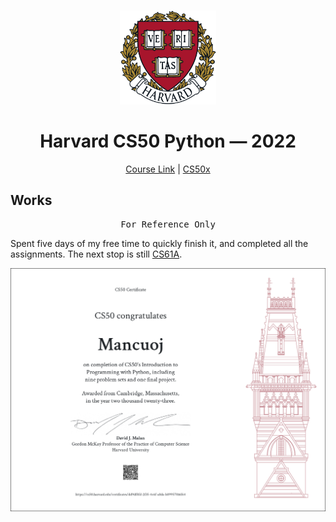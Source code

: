 <br>

<p align="center">
<img src="./images/H.png" alt="logo" height="150"/>
</p>

<h1 align="center">
Harvard CS50 Python — 2022
</h1>

<p align="center">
  <a href="https://cs50.harvard.edu/python">Course Link</a> |
  <a href="https://github.com/mancuoj/CS50x">CS50x</a>
</p>


## Works

<pre align="center">
For Reference Only
</pre>

Spent five days of my free time to quickly finish it, and completed all the assignments. The next stop is still [CS61A](https://github.com/mancuoj/CS61A).


<a href="https://certificates.cs50.io/dd9df8fd-2f35-4c6f-a8da-b89957016f64.png">
  <img src="./images/CS50P.png" alt="certificates" />
</a>